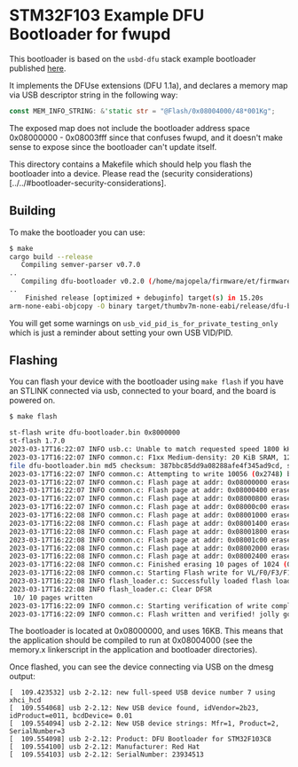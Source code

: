 # STM32F103 Example DFU Bootloader for fwupd

This bootloader is based on the `usbd-dfu` stack example bootloader published
[here](https://github.com/vitalyvb/usbd-dfu-example).

It implements the DFUse extensions (DFU 1.1a), and declares a memory map via USB
descriptor string in the following way:

```rust
const MEM_INFO_STRING: &'static str = "@Flash/0x08004000/48*001Kg";
```

The exposed map does not include the bootloader address space 0x08000000 - 0x08003fff since
that confuses fwupd, and it doesn't make sense to expose since the bootloader
can't update itself.

This directory contains a Makefile which should help you flash the bootloader into a
device. Please read the (security considerations)[../../#bootloader-security-considerations].


## Building

To make the bootloader you can use:

```bash
$ make
cargo build --release
   Compiling semver-parser v0.7.0
..
   Compiling dfu-bootloader v0.2.0 (/home/majopela/firmware/et/firmware-on-the-edge/firmware-examples/stm32f103/bootloader)
..
    Finished release [optimized + debuginfo] target(s) in 15.20s
arm-none-eabi-objcopy -O binary target/thumbv7m-none-eabi/release/dfu-bootloader dfu-bootloader.bin
```

You will get some warnings on `usb_vid_pid_is_for_private_testing_only` which is just a reminder
about setting your own USB VID/PID.

## Flashing

You can flash your device with the bootloader using `make flash` if you have an STLINK connected via usb,
connected to your board, and the board is powered on.

```bash
$ make flash

st-flash write dfu-bootloader.bin 0x8000000
st-flash 1.7.0
2023-03-17T16:22:07 INFO usb.c: Unable to match requested speed 1800 kHz, using 1000 kHz
2023-03-17T16:22:07 INFO common.c: F1xx Medium-density: 20 KiB SRAM, 128 KiB flash in at least 1 KiB pages.
file dfu-bootloader.bin md5 checksum: 387bbc85dd9a08288afe4f345ad9cd, stlink checksum: 0x00104666
2023-03-17T16:22:07 INFO common.c: Attempting to write 10056 (0x2748) bytes to stm32 address: 134217728 (0x8000000)
2023-03-17T16:22:07 INFO common.c: Flash page at addr: 0x08000000 erased
2023-03-17T16:22:07 INFO common.c: Flash page at addr: 0x08000400 erased
2023-03-17T16:22:07 INFO common.c: Flash page at addr: 0x08000800 erased
2023-03-17T16:22:07 INFO common.c: Flash page at addr: 0x08000c00 erased
2023-03-17T16:22:08 INFO common.c: Flash page at addr: 0x08001000 erased
2023-03-17T16:22:08 INFO common.c: Flash page at addr: 0x08001400 erased
2023-03-17T16:22:08 INFO common.c: Flash page at addr: 0x08001800 erased
2023-03-17T16:22:08 INFO common.c: Flash page at addr: 0x08001c00 erased
2023-03-17T16:22:08 INFO common.c: Flash page at addr: 0x08002000 erased
2023-03-17T16:22:08 INFO common.c: Flash page at addr: 0x08002400 erased
2023-03-17T16:22:08 INFO common.c: Finished erasing 10 pages of 1024 (0x400) bytes
2023-03-17T16:22:08 INFO common.c: Starting Flash write for VL/F0/F3/F1_XL
2023-03-17T16:22:08 INFO flash_loader.c: Successfully loaded flash loader in sram
2023-03-17T16:22:08 INFO flash_loader.c: Clear DFSR
 10/ 10 pages written
2023-03-17T16:22:09 INFO common.c: Starting verification of write complete
2023-03-17T16:22:09 INFO common.c: Flash written and verified! jolly good!
```

The bootloader is located at 0x08000000, and uses 16KB. This means that the application
should be compiled to run at 0x08004000 (see the memory.x linkerscript in the application
and bootloader directories).


Once flashed, you can see the device connecting via USB on the dmesg output:

```
[  109.423532] usb 2-2.12: new full-speed USB device number 7 using xhci_hcd
[  109.554068] usb 2-2.12: New USB device found, idVendor=2b23, idProduct=e011, bcdDevice= 0.01
[  109.554094] usb 2-2.12: New USB device strings: Mfr=1, Product=2, SerialNumber=3
[  109.554098] usb 2-2.12: Product: DFU Bootloader for STM32F103C8
[  109.554100] usb 2-2.12: Manufacturer: Red Hat
[  109.554103] usb 2-2.12: SerialNumber: 23934513
```